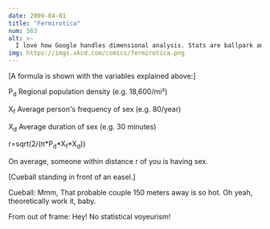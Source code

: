 ```yaml
---
date: 2009-04-01
title: "Fermirotica"
num: 563
alt: >-
  I love how Google handles dimensional analysis. Stats are ballpark and vary wildly based on time of day and whether your mom is in town.
img: https://imgs.xkcd.com/comics/fermirotica.png
---
```

[A formula is shown with the variables explained above:]

P<sub>d</sub> Regional population density (e.g. 18,600/mi²)

X<sub>f</sub> Average person's frequency of sex (e.g. 80/year)

X<sub>d</sub> Average duration of sex (e.g. 30 minutes)

r=sqrt(2/(π\*P<sub>d</sub>\*X<sub>f</sub>\*X<sub>d</sub>))

On average, someone within distance r of you is having sex.

[Cueball standing in front of an easel.]

Cueball: Mmm, That probable couple 150 meters away is so hot. Oh yeah, theoretically work it, baby.

From out of frame: Hey! No statistical voyeurism!